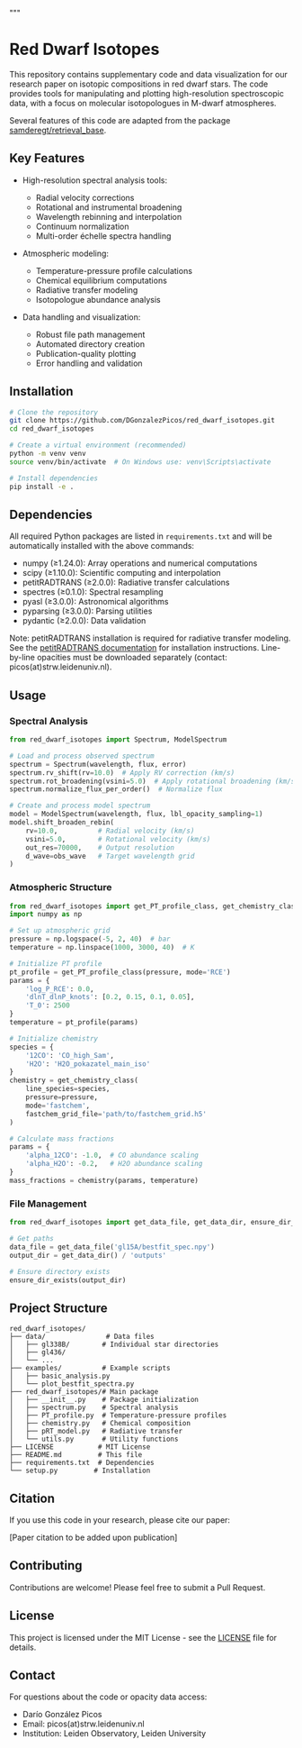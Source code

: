 """
# Red Dwarf Isotopes

This repository contains supplementary code and data visualization for our research paper on isotopic compositions in red dwarf stars. The code provides tools for manipulating and plotting high-resolution spectroscopic data, with a focus on molecular isotopologues in M-dwarf atmospheres.

Several features of this code are adapted from the package [samderegt/retrieval_base](https://github.com/samderegt/retrieval_base).

## Key Features

- High-resolution spectral analysis tools:
  - Radial velocity corrections
  - Rotational and instrumental broadening
  - Wavelength rebinning and interpolation
  - Continuum normalization
  - Multi-order échelle spectra handling

- Atmospheric modeling:
  - Temperature-pressure profile calculations
  - Chemical equilibrium computations
  - Radiative transfer modeling
  - Isotopologue abundance analysis

- Data handling and visualization:
  - Robust file path management
  - Automated directory creation
  - Publication-quality plotting
  - Error handling and validation

## Installation

```bash
# Clone the repository
git clone https://github.com/DGonzalezPicos/red_dwarf_isotopes.git
cd red_dwarf_isotopes

# Create a virtual environment (recommended)
python -m venv venv
source venv/bin/activate  # On Windows use: venv\Scripts\activate

# Install dependencies
pip install -e .
```

## Dependencies

All required Python packages are listed in `requirements.txt` and will be automatically installed with the above commands:

- numpy (≥1.24.0): Array operations and numerical computations
- scipy (≥1.10.0): Scientific computing and interpolation
- petitRADTRANS (≥2.0.0): Radiative transfer calculations
- spectres (≥0.1.0): Spectral resampling
- pyasl (≥3.0.0): Astronomical algorithms
- pyparsing (≥3.0.0): Parsing utilities
- pydantic (≥2.0.0): Data validation

Note: petitRADTRANS installation is required for radiative transfer modeling. See the [petitRADTRANS documentation](https://petitRADTRANS.readthedocs.io/en/2.7.7/content/installation.html) for installation instructions. Line-by-line opacities must be downloaded separately (contact: picos(at)strw.leidenuniv.nl).

## Usage

### Spectral Analysis

```python
from red_dwarf_isotopes import Spectrum, ModelSpectrum

# Load and process observed spectrum
spectrum = Spectrum(wavelength, flux, error)
spectrum.rv_shift(rv=10.0)  # Apply RV correction (km/s)
spectrum.rot_broadening(vsini=5.0)  # Apply rotational broadening (km/s)
spectrum.normalize_flux_per_order()  # Normalize flux

# Create and process model spectrum
model = ModelSpectrum(wavelength, flux, lbl_opacity_sampling=1)
model.shift_broaden_rebin(
    rv=10.0,          # Radial velocity (km/s)
    vsini=5.0,        # Rotational velocity (km/s)
    out_res=70000,    # Output resolution
    d_wave=obs_wave   # Target wavelength grid
)
```

### Atmospheric Structure

```python
from red_dwarf_isotopes import get_PT_profile_class, get_chemistry_class
import numpy as np

# Set up atmospheric grid
pressure = np.logspace(-5, 2, 40)  # bar
temperature = np.linspace(1000, 3000, 40)  # K

# Initialize PT profile
pt_profile = get_PT_profile_class(pressure, mode='RCE')
params = {
    'log_P_RCE': 0.0,
    'dlnT_dlnP_knots': [0.2, 0.15, 0.1, 0.05],
    'T_0': 2500
}
temperature = pt_profile(params)

# Initialize chemistry
species = {
    '12CO': 'CO_high_Sam',
    'H2O': 'H2O_pokazatel_main_iso'
}
chemistry = get_chemistry_class(
    line_species=species,
    pressure=pressure,
    mode='fastchem',
    fastchem_grid_file='path/to/fastchem_grid.h5'
)

# Calculate mass fractions
params = {
    'alpha_12CO': -1.0,  # CO abundance scaling
    'alpha_H2O': -0.2,   # H2O abundance scaling
}
mass_fractions = chemistry(params, temperature)
```

### File Management

```python
from red_dwarf_isotopes import get_data_file, get_data_dir, ensure_dir_exists

# Get paths
data_file = get_data_file('gl15A/bestfit_spec.npy')
output_dir = get_data_dir() / 'outputs'

# Ensure directory exists
ensure_dir_exists(output_dir)
```

## Project Structure

```
red_dwarf_isotopes/
├── data/               # Data files
│   ├── gl338B/        # Individual star directories
│   ├── gl436/
│   └── ...
├── examples/          # Example scripts
│   ├── basic_analysis.py
│   └── plot_bestfit_spectra.py
├── red_dwarf_isotopes/# Main package
│   ├── __init__.py    # Package initialization
│   ├── spectrum.py    # Spectral analysis
│   ├── PT_profile.py  # Temperature-pressure profiles
│   ├── chemistry.py   # Chemical composition
│   ├── pRT_model.py   # Radiative transfer
│   └── utils.py       # Utility functions
├── LICENSE           # MIT License
├── README.md         # This file
├── requirements.txt  # Dependencies
└── setup.py         # Installation
```

## Citation

If you use this code in your research, please cite our paper:

[Paper citation to be added upon publication]

## Contributing

Contributions are welcome! Please feel free to submit a Pull Request.

## License

This project is licensed under the MIT License - see the [LICENSE](LICENSE) file for details.

## Contact

For questions about the code or opacity data access:
- Darío González Picos
- Email: picos(at)strw.leidenuniv.nl
- Institution: Leiden Observatory, Leiden University